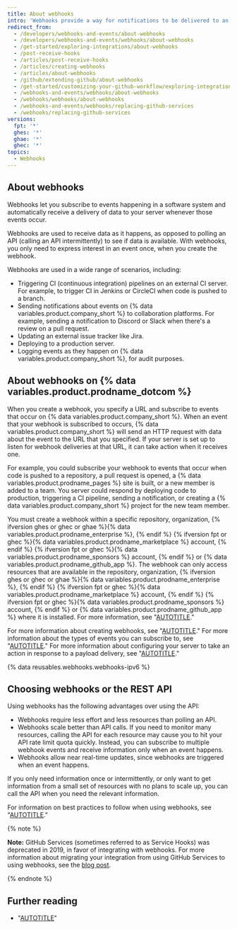 ```yaml
---
title: About webhooks
intro: 'Webhooks provide a way for notifications to be delivered to an external web server whenever certain events occur on {% data variables.product.company_short %}.'
redirect_from:
  - /developers/webhooks-and-events/about-webhooks
  - /developers/webhooks-and-events/webhooks/about-webhooks
  - /get-started/exploring-integrations/about-webhooks
  - /post-receive-hooks
  - /articles/post-receive-hooks
  - /articles/creating-webhooks
  - /articles/about-webhooks
  - /github/extending-github/about-webhooks
  - /get-started/customizing-your-github-workflow/exploring-integrations/about-webhooks
  - /webhooks-and-events/webhooks/about-webhooks
  - /webhooks/webhooks/about-webhooks
  - /webhooks-and-events/webhooks/replacing-github-services
  - /webhooks/replacing-github-services
versions:
  fpt: '*'
  ghes: '*'
  ghae: '*'
  ghec: '*'
topics:
  - Webhooks
---
```


## About webhooks

Webhooks let you subscribe to events happening in a software system and automatically receive a delivery of data to your server whenever those events occur.

Webhooks are used to receive data as it happens, as opposed to polling an API (calling an API intermittently) to see if data is available. With webhooks, you only need to express interest in an event once, when you create the webhook.

Webhooks are used in a wide range of scenarios, including:
- Triggering CI (continuous integration) pipelines on an external CI server. For example, to trigger CI in Jenkins or CircleCI when code is pushed to a branch.
- Sending notifications about events on {% data variables.product.company_short %} to collaboration platforms. For example, sending a notification to Discord or Slack when there's a review on a pull request.
- Updating an external issue tracker like Jira.
- Deploying to a production server.
- Logging events as they happen on {% data variables.product.company_short %}, for audit purposes.

## About webhooks on {% data variables.product.prodname_dotcom %}

When you create a webhook, you specify a URL and subscribe to events that occur on {% data variables.product.company_short %}. When an event that your webhook is subscribed to occurs, {% data variables.product.company_short %} will send an HTTP request with data about the event to the URL that you specified. If your server is set up to listen for webhook deliveries at that URL, it can take action when it receives one.

For example, you could subscribe your webhook to events that occur when code is pushed to a repository, a pull request is opened, a {% data variables.product.prodname_pages %} site is built, or a new member is added to a team. You server could respond by deploying code to production, triggering a CI pipeline, sending a notification, or creating a {% data variables.product.company_short %} project for the new team member.

You must create a webhook within a specific repository, organization, {% ifversion ghes or ghec or ghae %}{% data variables.product.prodname_enterprise %}, {% endif %} {% ifversion fpt or ghec %}{% data variables.product.prodname_marketplace %} account, {% endif %} {% ifversion fpt or ghec %}{% data variables.product.prodname_sponsors %} account, {% endif %} or {% data variables.product.prodname_github_app %}. The webhook can only access resources that are available in the repository, organization, {% ifversion ghes or ghec or ghae %}{% data variables.product.prodname_enterprise %}, {% endif %} {% ifversion fpt or ghec %}{% data variables.product.prodname_marketplace %} account, {% endif %} {% ifversion fpt or ghec %}{% data variables.product.prodname_sponsors %} account, {% endif %} or {% data variables.product.prodname_github_app %} where it is installed. For more information, see "[AUTOTITLE](/webhooks/types-of-webhooks)."

For more information about creating webhooks, see "[AUTOTITLE](/webhooks/using-webhooks/creating-webhooks)." For more information about the types of events you can subscribe to, see "[AUTOTITLE](/webhooks/webhook-events-and-payloads)." For more information about configuring your server to take an action in response to a payload delivery, see "[AUTOTITLE](/webhooks/using-webhooks/configuring-your-server-to-receive-payloads)."

{% data reusables.webhooks.webhooks-ipv6 %}

## Choosing webhooks or the REST API

Using webhooks has the following advantages over using the API:
- Webhooks require less effort and less resources than polling an API.
- Webhooks scale better than API calls. If you need to monitor many resources, calling the API for each resource may cause you to hit your API rate limit quota quickly. Instead, you can subscribe to multiple webhook events and receive information only when an event happens.
- Webhooks allow near real-time updates, since webhooks are triggered when an event happens.

If you only need information once or intermittently, or only want to get information from a small set of resources with no plans to scale up, you can call the API when you need the relevant information.

For information on best practices to follow when using webhooks, see "[AUTOTITLE](/webhooks/using-webhooks/best-practices-for-using-webhooks)."

{% note %}

**Note:** GitHub Services (sometimes referred to as Service Hooks) was deprecated in 2019, in favor of integrating with webhooks. For more information about migrating your integration from using GitHub Services to using webhooks, see the [blog post](https://developer.github.com/changes/2018-04-25-github-services-deprecation/).

{% endnote %}

## Further reading

- "[AUTOTITLE](/webhooks/types-of-webhooks)"
